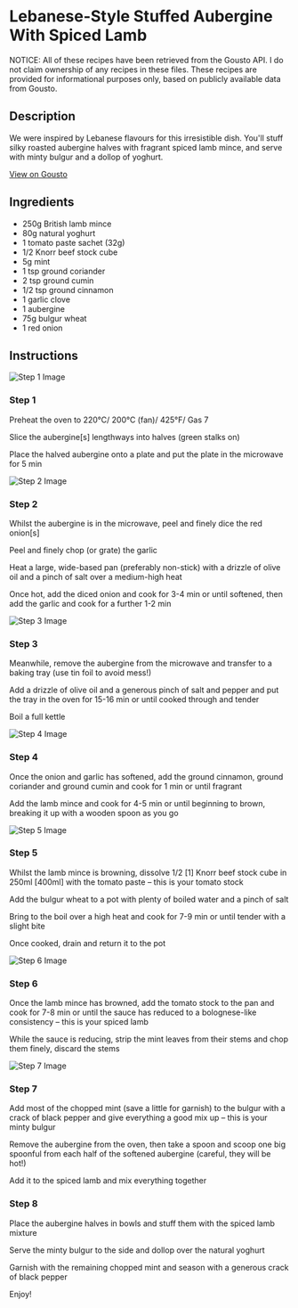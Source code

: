# Lebanese-Style Stuffed Aubergine With Spiced Lamb

NOTICE: All of these recipes have been retrieved from the Gousto API. I do not claim ownership of any recipes in these files. These recipes are provided for informational purposes only, based on publicly available data from Gousto.

## Description

We were inspired by Lebanese flavours for this irresistible dish. You'll stuff silky  roasted aubergine halves with fragrant spiced lamb mince, and serve with minty bulgur and a dollop of yoghurt. 

[View on Gousto](https://www.gousto.co.uk/recipes/cookbook/lebanese-style-stuffed-aubergine-with-spiced-lamb)

## Ingredients

- 250g British lamb mince
- 80g natural yoghurt
- 1 tomato paste sachet (32g)
- 1/2 Knorr beef stock cube
- 5g mint
- 1 tsp ground coriander
- 2 tsp ground cumin
- 1/2 tsp ground cinnamon
- 1 garlic clove
- 1 aubergine
- 75g bulgur wheat
- 1 red onion

## Instructions

![Step 1 Image](https://production-media.gousto.co.uk/cms/recipe-step-image/Step-1-1597162840317-x200.jpg)

### Step 1

Preheat the oven to 220°C/ 200°C (fan)/ 425°F/ Gas 7

Slice the aubergine<span class="text-danger">[s]</span> lengthways into halves (green stalks on)

Place the halved aubergine onto a plate and put the plate in the microwave for 5 min

![Step 2 Image](https://production-media.gousto.co.uk/cms/recipe-step-image/Step-2-1597162856731-x200.jpg)

### Step 2

Whilst the aubergine is in the microwave, peel and finely dice the red onion<span class="text-danger">[s]</span>

Peel and finely chop (or grate) the garlic

Heat a large, wide-based pan (preferably non-stick) with a drizzle of olive oil and a pinch of salt over a medium-high heat

Once hot, add the diced onion and cook for 3-4 min or until softened, then add the garlic and cook for a further 1-2 min

![Step 3 Image](https://production-media.gousto.co.uk/cms/recipe-step-image/Step-3-1597162874732-x200.jpg)

### Step 3

Meanwhile, remove the aubergine from the microwave and transfer to a baking tray (use tin foil to avoid mess!)

Add a drizzle of olive oil and a generous pinch of salt and pepper and put the tray in the oven for 15-16 min or until cooked through and tender

Boil a full kettle

![Step 4 Image](https://production-media.gousto.co.uk/cms/recipe-step-image/Step-4-1597162888684-x200.jpg)

### Step 4

Once the onion and garlic has softened, add the ground cinnamon, ground coriander and ground cumin and cook for 1 min or until fragrant

Add the lamb mince and cook for 4-5 min or until beginning to brown, breaking it up with a wooden spoon as you go

![Step 5 Image](https://production-media.gousto.co.uk/cms/recipe-step-image/Step-5-1597162925728-x200.jpg)

### Step 5

Whilst the lamb mince is browning, dissolve 1/2 <span class="text-danger">[1]</span> Knorr beef stock cube in 250ml <span class="text-danger">[400ml]</span> with the tomato paste – this is your tomato stock

Add the bulgur wheat to a pot with plenty of boiled water and a pinch of salt

Bring to the boil over a high heat and cook for 7-9 min or until tender with a slight bite

Once cooked, drain and return it to the pot

![Step 6 Image](https://production-media.gousto.co.uk/cms/recipe-step-image/Step-6-1597162935610-x200.jpg)

### Step 6

Once the lamb mince has browned, add the tomato stock to the pan and cook for 7-8 min or until the sauce has reduced to a bolognese-like consistency – this is your spiced lamb

While the sauce is reducing, strip the mint leaves from their stems and chop them finely, discard the stems

![Step 7 Image](https://production-media.gousto.co.uk/cms/recipe-step-image/Step-7-1597162957131-x200.jpg)

### Step 7

Add most of the chopped mint (save a little for garnish) to the bulgur with a crack of black pepper and give everything a good mix up – this is your minty bulgur

Remove the aubergine from the oven, then take a spoon and scoop one big spoonful from each half of the softened aubergine (careful, they will be hot!)

Add it to the spiced lamb and mix everything together

### Step 8

Place the aubergine halves in bowls and stuff them with the spiced lamb mixture

Serve the minty bulgur to the side and dollop over the natural yoghurt

Garnish with the remaining chopped mint and season with a generous crack of black pepper

Enjoy!

